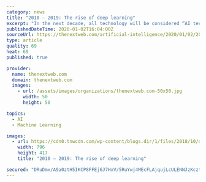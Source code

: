 ```yaml
---
category: news
title: "2010 – 2019: The rise of deep learning"
excerpt: "In the next decade, all technology will be considered “AI technology.” And we can thank deep learning for that. Deep learning is a friendly facet of machine learning that lets AI sort through ..."
publishedDateTime: 2020-01-02T16:04:00Z
sourceUrl: https://thenextweb.com/artificial-intelligence/2020/01/02/2010-2019-the-rise-of-deep-learning/
type: article
quality: 69
heat: 69
published: true

provider:
  name: thenextweb.com
  domain: thenextweb.com
  images:
    - url: /assets/images/organizations/thenextweb.com-50x50.jpg
      width: 50
      height: 50

topics:
  - AI
  - Machine Learning

images:
  - url: https://cdn0.tnwcdn.com/wp-content/blogs.dir/1/files/2018/10/deeplearning_notdead-796x417.jpg
    width: 796
    height: 417
    title: "2010 – 2019: The rise of deep learning"

secured: "DRuDmx/A9a0ztH5IKCP8FFEj6J7HxV/5RuYwj4MEcFLAjqujLcULENNJzKcztXui5GwQGEK3ZpSmGWsNASvHxE/x5/S9cOhV/rDgeT2686wzo874Gjng9dpbIAaptX0tIHozUccNtHTQSRa6Dou6hrm7aOZOIpfp3yi2GFmtQVaelG77npqA7/gdZmSPd8TCEnmKFoW4m69NvsUI3pybinasLuvT8Y/RURuAKrmX2yqLX4OM/WYGzlP+lL/j/yuKmEl8E78J180KKSBTawjZwwsCYhpoOPEIQPJfHlUuWnQ/UDObzf8slp19wNIJYkP7;2JtJ2cjkMpZqIcxWRhQReA=="
---
```


